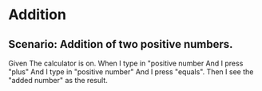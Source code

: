 # Addition

## Scenario: Addition of two positive numbers.

Given The calculator is on.
When I type in "positive number And I press "plus"
And I type in "positive number" And I press "equals".
Then I see the "added number" as the result.
